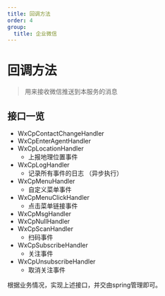 ```yaml
---
title: 回调方法
order: 4
group:
  title: 企业微信
---
```

# 回调方法

> 用来接收微信推送到本服务的消息

## 接口一览

* WxCpContactChangeHandler
* WxCpEnterAgentHandler
* WxCpLocationHandler
  * 上报地理位置事件
* WxCpLogHandler
  * 记录所有事件的日志 （异步执行）
* WxCpMenuHandler
  * 自定义菜单事件
* WxCpMenuClickHandler
  * 点击菜单链接事件
* WxCpMsgHandler
* WxCpNullHandler
* WxCpScanHandler
  * 扫码事件
* WxCpSubscribeHandler
  * 关注事件
* WxCpUnsubscribeHandler
  * 取消关注事件

根据业务情况，实现上述接口，并交由spring管理即可。
